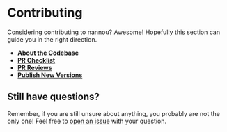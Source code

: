 # Contributing

Considering contributing to nannou? Awesome! Hopefully this section can guide
you in the right direction.

- [**About the Codebase**](./about-the-codebase.md)
- [**PR Checklist**](./pr-checklist.md)
- [**PR Reviews**](./pr-reviews.md)
- [**Publish New Versions**](./publish-new-versions.md)

## Still have questions?

Remember, if you are still unsure about anything, you probably are not the only
one! Feel free to [open an issue][issue-tracker] with your question.

[issue-tracker]: https://github.com/nannou-org/nannou/issues
